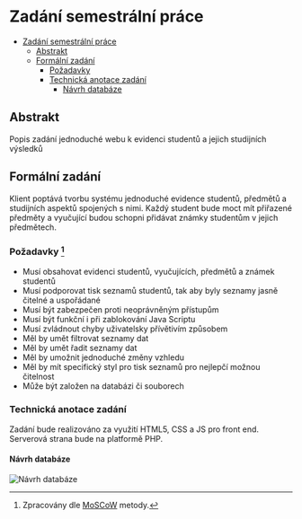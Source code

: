 # Zadání semestrální práce

- [Zadání semestrální práce](#zadání-semestrální-práce)
  - [Abstrakt](#abstrakt)
  - [Formální zadání](#formální-zadání)
    - [Požadavky](#požadavky-1)
    - [Technická anotace zadání](#technická-anotace-zadání)
      - [Návrh databáze](#návrh-databáze)

## Abstrakt

Popis zadání jednoduché webu k evidenci studentů a jejich studijních výsledků

## Formální zadání

Klient poptává tvorbu systému jednoduché evidence studentů, předmětů a studijních aspektů spojených s nimi.
Každý student bude moct mít přiřazené předměty a vyučující budou schopni přidávat známky studentům v jejich předmětech.

### Požadavky [^1]

- Musí obsahovat evidenci studentů, vyučujících, předmětů a známek studentů
- Musí podporovat tisk seznamů studentů, tak aby byly seznamy jasně čitelné a uspořádané
- Musí být zabezpečen proti neoprávněným přístupům
- Musí být funkční i při zablokování Java Scriptu
- Musí zvládnout chyby uživatelsky přívětivím způsobem
- Měl by umět filtrovat seznamy dat
- Měl by umět řadit seznamy dat
- Měl by umožnit jednoduché změny vzhledu
- Měl by mít specifický styl pro tisk seznamů pro nejlepčí možnou čitelnost
- Může být založen na databázi či souborech

[^1]: Zpracovány dle [MoSCoW](https://en.wikipedia.org/wiki/MoSCoW_method) metody.

### Technická anotace zadání

Zadání bude realizováno za využití HTML5, CSS a JS pro front end.
Serverová strana bude na platformě PHP.

#### Návrh databáze

![Návrh databáze](https://cdn.discordapp.com/attachments/513038521192153093/891655224685658142/unknown.png)